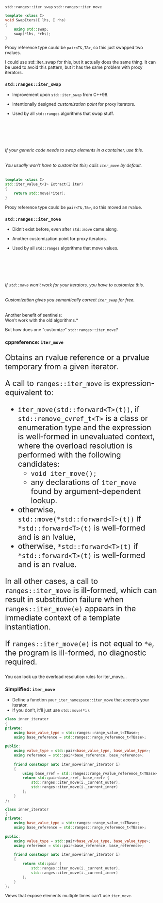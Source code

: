 <section>

<div class="hl-block pretty-big-text">
    <code class="cpp">std::ranges::iter_swap</code>
    <code class="cpp">std::ranges::iter_move</code>
</div>

</section>
<section>

```c++ []
template <class I>
void SwapIters(I lhs, I rhs)
{
	using std::swap;
	swap(*lhs, *rhs);
}
```

<div class="hl-block code-note fragment" style="top: -200px;">

Proxy reference type could be `pair<T&,T&>`, so this just swapped two rvalues.

</div>

<aside class="notes">
I could use std::iter_swap for this, but it actually does the same thing. It can be used to avoid this pattern, but it
has the same problem with proxy iterators.
</aside>

</section>
<section>

<div class="hl-block left-align">

### `std::ranges::iter_swap`

- Improvement upon `std::iter_swap` from C++98.

<!-- .element: class="fragment" data-fragment-index="1" -->

- Intentionally designed _customization point_ for proxy iterators.

<!-- .element: class="fragment" data-fragment-index="1" -->

- Used by all `std::ranges` algorithms that swap stuff.

<!-- .element: class="fragment" data-fragment-index="1" -->

<div style="height: 70px;"></div>

###### If your generic code needs to swap elements in a container, use this.

<!-- .element: class="fragment" data-fragment-index="2" -->

###### You usually won’t have to customize this; calls `iter_move` by default.

<!-- .element: class="fragment" data-fragment-index="2" -->

</div>

</section>
<section>

```c++ []
template <class I>
std::iter_value_t<I> Extract(I iter)
{
	return std::move(*iter);
}
```

<div class="hl-block code-note fragment" style="top: -200px;">

Proxy reference type could be `pair<T&,T&>`, so this moved an rvalue.

</div>

</section>
<section>

<div class="hl-block left-align">

### `std::ranges::iter_move`

- Didn’t exist before, even after `std::move` came along.

<!-- .element: class="fragment" data-fragment-index="1" -->

- Another customization point for proxy iterators.

<!-- .element: class="fragment" data-fragment-index="1" -->

- Used by all `std::ranges` algorithms that move values.

<!-- .element: class="fragment" data-fragment-index="1" -->

<div style="height: 70px;"></div>

###### If `std::move` won’t work for your iterators, you have to customize this.

<!-- .element: class="fragment" data-fragment-index="2" -->

###### Customization gives you semantically correct `iter_swap` for free.

<!-- .element: class="fragment" data-fragment-index="2" -->

</div>

</section>

<section>

<div class="hl-block pretty-big-text">

Another benefit of sentinels:<br/>Won't work with the old algorithms.*

</div>

</section>
<section>

<div class="hl-block pretty-big-text">

But how does one "customize" `std::ranges::iter_move`?

</div>

</section>
<section>

<div class="hl-block left-align">

### cppreference: `iter_move`

<div style="font-size: 25px;">

Obtains an rvalue reference or a prvalue temporary from a given iterator.

A call to `ranges::iter_move` is expression-equivalent to:
- `iter_move(std::forward<T>(t))`, if `std::remove_cvref_t<T>` is a class or enumeration type and the expression is well-formed in unevaluated context, where the overload resolution is performed with the following candidates:
	- `void iter_move();`
	- any declarations of `iter_move` found by argument-dependent lookup.
- otherwise, `std::move(*std::forward<T>(t))` if `*std::forward<T>(t)` is well-formed and is an lvalue,
- otherwise, `*std::forward<T>(t)` if `*std::forward<T>(t)` is well-formed and is an rvalue.

In all other cases, a call to `ranges::iter_move` is ill-formed, which can result in substitution failure when `ranges::iter_move(e)` appears in the immediate context of a template instantiation.

If `ranges::iter_move(e)` is not equal to `*e`, the program is ill-formed, no diagnostic required.

</div>

</div>

<aside class="notes">
You can look up the overload resolution rules for iter_move...
</aside>

</section>
<section>

<div class="hl-block left-align">

### Simplified: `iter_move`

- Define a function `your_iter_namespace::iter_move` that accepts your iterator.
- If you don’t, it'll just use `std::move(*i)`.

</div>

</section>
<section>

```c++ []
class inner_iterator
{
private:
	using base_value_type = std::ranges::range_value_t<TBase>;
	using base_reference = std::ranges::range_reference_t<TBase>;
 
public:
	using value_type = std::pair<base_value_type, base_value_type>;
	using reference = std::pair<base_reference, base_reference>;
 
	friend constexpr auto iter_move(inner_iterator i)
    {
		using base_rref = std::ranges::range_rvalue_reference_t<TBase>;
		return std::pair<base_rref, base_rref> {
			std::ranges::iter_move(i._current_outer),
			std::ranges::iter_move(i._current_inner)
		};
    }
};
```

</section>
<section>

```c++ []
class inner_iterator
{
private:
	using base_value_type = std::ranges::range_value_t<TBase>;
	using base_reference = std::ranges::range_reference_t<TBase>;
 
public:
	using value_type = std::pair<base_value_type, base_value_type>;
	using reference = std::pair<base_reference, base_reference>;
 
	friend constexpr auto iter_move(inner_iterator i)
    {
		return std::pair {
			std::ranges::iter_move(i._current_outer),
			std::ranges::iter_move(i._current_inner)
		};
    }
};
```

</section>
<section data-background-image="images/problem-with-iter-move-1.png" data-background-size="contain">
</section>
<section data-background-image="images/problem-with-iter-move-2.png" data-background-size="contain">
</section>
<section data-background-image="images/problem-with-iter-move-3.png" data-background-size="contain">
</section>
<section>

<div class="hl-block pretty-big-text">

Views that expose elements multiple times can't use `iter_move`.

</div>

</section>
